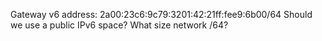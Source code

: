 Gateway v6 address: 2a00:23c6:9c79:3201:42:21ff:fee9:6b00/64
Should we use a public IPv6 space?
What size network /64?
